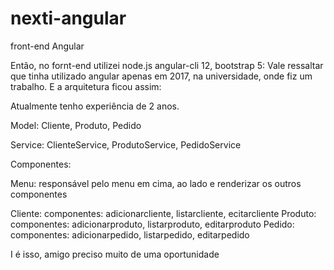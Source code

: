 # nexti-angular
front-end Angular

Então, no fornt-end utilizei node.js angular-cli 12, bootstrap 5:
Vale ressaltar que tinha utilizado angular apenas em 2017, na universidade, onde fiz um trabalho.
E a arquitetura ficou assim:

Atualmente tenho experiência de 2 anos.

Model: Cliente, Produto, Pedido

Service: ClienteService, ProdutoService, PedidoService

Componentes:

Menu: responsável pelo menu em cima, ao lado e renderizar os outros componentes

Cliente: componentes: adicionarcliente, listarcliente, ecitarcliente
Produto: componentes: adicionarproduto, listarproduto, editarproduto
Pedido: componentes: adicionarpedido, listarpedido, editarpedido

I é isso, amigo preciso muito de uma oportunidade
